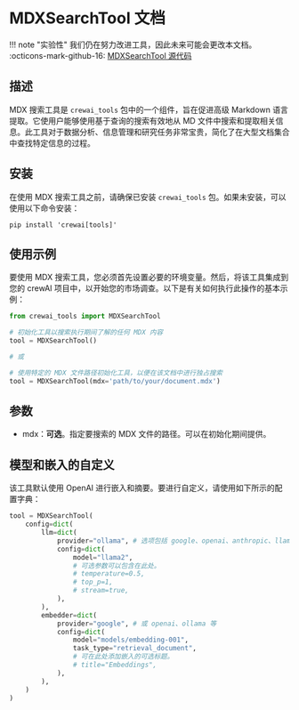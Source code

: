 # MDXSearchTool 文档

!!! note "实验性"
    我们仍在努力改进工具，因此未来可能会更改本文档。
    :octicons-mark-github-16: [MDXSearchTool 源代码](https://github.com/aithoughts/aipmAI-tools/tree/zh/src/crewai_tools/tools/mdx_search_tool)

## 描述
MDX 搜索工具是 `crewai_tools` 包中的一个组件，旨在促进高级 Markdown 语言提取。它使用户能够使用基于查询的搜索有效地从 MD 文件中搜索和提取相关信息。此工具对于数据分析、信息管理和研究任务非常宝贵，简化了在大型文档集合中查找特定信息的过程。

## 安装
在使用 MDX 搜索工具之前，请确保已安装 `crewai_tools` 包。如果未安装，可以使用以下命令安装：

```shell
pip install 'crewai[tools]'
```

## 使用示例
要使用 MDX 搜索工具，您必须首先设置必要的环境变量。然后，将该工具集成到您的 crewAI 项目中，以开始您的市场调查。以下是有关如何执行此操作的基本示例：

```python
from crewai_tools import MDXSearchTool

# 初始化工具以搜索执行期间了解的任何 MDX 内容
tool = MDXSearchTool()

# 或

# 使用特定的 MDX 文件路径初始化工具，以便在该文档中进行独占搜索
tool = MDXSearchTool(mdx='path/to/your/document.mdx')
```

## 参数
- mdx：**可选**。指定要搜索的 MDX 文件的路径。可以在初始化期间提供。

## 模型和嵌入的自定义

该工具默认使用 OpenAI 进行嵌入和摘要。要进行自定义，请使用如下所示的配置字典：

```python
tool = MDXSearchTool(
    config=dict(
        llm=dict(
            provider="ollama", # 选项包括 google、openai、anthropic、llama2 等。
            config=dict(
                model="llama2",
                # 可选参数可以包含在此处。
                # temperature=0.5,
                # top_p=1,
                # stream=true,
            ),
        ),
        embedder=dict(
            provider="google", # 或 openai、ollama 等
            config=dict(
                model="models/embedding-001",
                task_type="retrieval_document",
                # 可在此处添加嵌入的可选标题。
                # title="Embeddings",
            ),
        ),
    )
)
```
